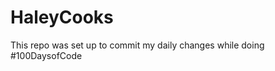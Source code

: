 <h1>HaleyCooks</h1>
<p>This repo was set up to commit my daily changes while doing #100DaysofCode</p>
